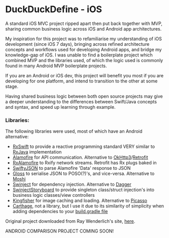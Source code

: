 # DuckDuckDefine - iOS


A standard iOS MVC project ripped apart then put back together with MVP, sharing common business logic across iOS and Android app architectures.

My inspiration for this project was to refamiliarise my understanding of iOS development (since iOS 7 days), bringing across refined architecture concepts and workflows used for developing Android apps, and bridge my knowledge-gap of iOS. I was unable to find a boilerplate project which combined MVP and the libraries used, of which the logic used is commonly found in many Android MVP boilerplate projects.

If you are an Android or iOS dev, this project will benefit you most if you are developing for one platform, and intend to transition to the other at some stage.

Having shared business logic between both open source projects may give a deeper understanding to the differences between Swift/Java concepts and syntax, and speed up learning through example.


### Libraries:
The following libraries were used, most of which have an Android alternative:
 * [RxSwift](https://github.com/ReactiveX/RxSwift) to provide a reactive programming standard VERY similar to [RxJava](https://github.com/ReactiveX/RxJava) implementation
 * [Alamofire](https://github.com/Alamofire/Alamofire) for API communication. Alternative to [OkHttp3](https://github.com/square/okhttp)/[Retrofit](https://github.com/square/retrofit)
 * [RxAlamofire](https://github.com/RxSwiftCommunity/RxAlamofire) to Rxify network streams. Retrofit has Rx plugs baked in
 * [SwiftyJSON](https://github.com/SwiftyJSON/SwiftyJSON) to parse Alamofire 'Data' response to JSON
 * [Gloss](https://github.com/hkellaway/Gloss) to serialise JSON to POSO(?)'s, and vice-versa. Alternative to [Moshi](https://github.com/square/moshi)
 * [Swinject](https://github.com/Swinject/Swinject) for dependency injection. Alternative to [Dagger](https://github.com/google/dagger)
 * [SwinjectStoryboard](https://github.com/Swinject/SwinjectStoryboard) to provide singleton class/struct injection's into business logic classes/view controllers
 * [Kingfisher](https://github.com/onevcat/Kingfisher) for image caching and loading. Alternative to [Picasso](https://github.com/square/picasso)
 * [Carthage](https://github.com/Carthage/Carthage), not a library, but I use it due to its similarity of simplicity when adding dependencies to your [build.gradle file](https://docs.gradle.org/current/userguide/artifact_dependencies_tutorial.html)


Original project downloaded from Ray Wenderlich's site, [here](https://www.raywenderlich.com/109330/carthage-tutorial-getting-started).


ANDROID COMPARISON PROJECT COMING SOON!
